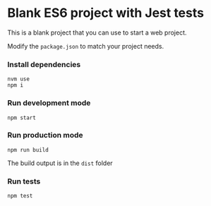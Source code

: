 # Blank ES6 project with Jest tests
This is a blank project that you can use to start a web project. 

Modify the `package.json` to match your project needs.

### Install dependencies
```
nvm use
npm i
```

### Run development mode
`npm start`

### Run production mode
`npm run build`

The build output is in the `dist` folder

### Run tests
`npm test`

